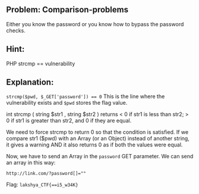## Problem: Comparison-problems

Either you know the password or you know how to bypass the password checks.

## Hint:
PHP strcmp == vulnerability

## Explanation:

`strcmp($pwd, $_GET['password']) == 0`
This is the line where the vulnerability exists and `$pwd` stores the flag value.

int strcmp ( string $str1 , string $str2 ) returns < 0 if str1 is less than str2; > 0 if str1 is greater than str2, and 0 if they are equal.

We need to force strcmp to return 0 so that the condition is satisfied. If we compare str1 ($pwd) with an Array (or an Object) instead of another string, it gives a warning AND it also returns 0 as if both the values were equal.

Now, we have to send an Array in the `password` GET parameter. We can send an array in this way:

`http://link.com/?password[]=""`

Flag: `lakshya_CTF{==i5_w34K}`
